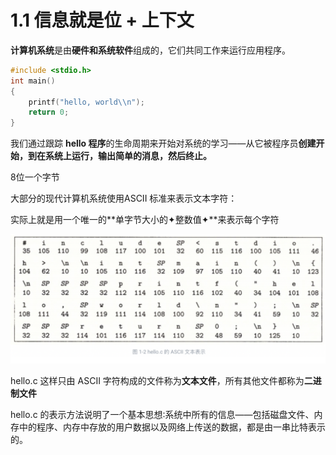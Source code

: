 # 1.1 信息就是位 + 上下文

**计算机系统**是由**硬件和系统软件**组成的，它们共同工作来运行应用程序。

```c
#include <stdio.h>
int main()
{
    printf("hello, world\\n");
    return 0;
}
```

我们通过跟踪 **hello 程序**的生命周期来开始对系统的学习——从它被程序员**创建开始，到在系统上运行，输出简单的消息，然后终止。**

8位一个字节

大部分的现代计算机系统使用ASCII 标准来表示文本字符：

实际上就是用一个唯一的**单字节大小的✦整数值✦**来表示每个字符

![image-20221211003745309](image/image-20221211003745309.png)

hello.c 这样只由 ASCII 字符构成的文件称为**文本文件**，所有其他文件都称为**二进制文件**

hello.c 的表示方法说明了一个基本思想∶系统中所有的信息——包括磁盘文件、内存中的程序、内存中存放的用户数据以及网络上传送的数据，都是由一串比特表示的。